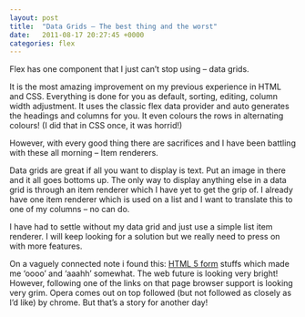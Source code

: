 ```yaml
---
layout: post
title:  "Data Grids – The best thing and the worst"
date:   2011-08-17 20:27:45 +0000
categories: flex
---
```


Flex has one component that I just can’t stop using – data grids.

It is the most amazing improvement on my previous experience in HTML and CSS. Everything is done for you as default, sorting, editing, column width adjustment. It uses the classic flex data provider and auto generates the headings and columns for you. It even colours the rows in alternating colours! (I did that in CSS once, it was horrid!)

However, with every good thing there are sacrifices and I have been battling with these all morning – Item renderers.

Data grids are great if all you want to display is text. Put an image in there and it all goes bottoms up. The only way to display anything else in a data grid is through an item renderer which I have yet to get the grip of. I already have one item renderer which is used on a list and I want to translate this to one of my columns – no can do.

I have had to settle without my data grid and just use a simple list item renderer. I will keep looking for a solution but we really need to press on with more features.

On a vaguely connected note i found this: [HTML 5 form](http://robertnyman.com/2011/08/16/html5-forms-input-types-attributes-and-new-elements-demos-tips-and-tricks/) stuffs which made me ‘oooo’ and ‘aaahh’ somewhat. The web future is looking very bright! However, following one of the links on that page browser support is looking very grim. Opera comes out on top followed (but not followed as closely as I’d like) by chrome. But that’s a story for another day!
